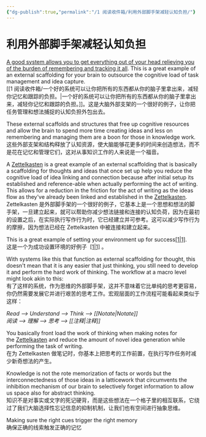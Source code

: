 ```yaml
---
{"dg-publish":true,"permalink":"/1 阅读收件箱/利用外部脚手架减轻认知负担/"}
---
```


# 利用外部脚手架减轻认知负担

[A good system allows you to get everything out of your head relieving you of the burden of remembering and tracking it all](https://publish.obsidian.md/bryan-jenks/Z/A+good+system+allows+you+to+get+everything+out+of+your+head+relieving+you+of+the+burden+of+remembering+and+tracking+it+all). This is a great example of an external scaffolding for your brain to outsource the cognitive load of task management and idea capture.  
[[1 阅读收件箱/一个好的系统可以让你把所有的东西都从你的脑子里拿出来，减轻你记忆和跟踪的负担。\|一个好的系统可以让你把所有的东西都从你的脑子里拿出来，减轻你记忆和跟踪的负担。]]。这是大脑外部支架的一个很好的例子，让你把任务管理和想法捕捉的认知负担外包出去。

These external scaffolds and structures that free up cognitive resources and allow the brain to spend more time creating ideas and less on remembering and managing them are a boon for those in knowledge work.  
这些外部支架和结构释放了认知资源，使大脑能够花更多的时间来创造想法，而不是花在记忆和管理它们，这对从事知识工作的人来说是一个福音。

A [Zettelkasten](https://publish.obsidian.md/bryan-jenks/Z/Zettelkasten) is a great example of an external scaffolding that is basically a scaffolding for thoughts and ideas that once set up help you reduce the cognitive load of idea linking and connection because after initial setup its established and reference-able when actually performing the act of writing. This allows for a reduction in the friction for the act of writing as the ideas flow as they've already been linked and established in the [Zettelkasten](https://publish.obsidian.md/bryan-jenks/Z/Zettelkasten).  
Zettelkasten 是外部脚手架的一个很好的例子，它基本上是一个思想和想法的脚手架，一旦建立起来，就可以帮助你减少想法链接和连接的认知负荷，因为在最初的设置之后，在实际执行写作行为时，它已经建立并可参考。这可以减少写作行为的摩擦，因为想法已经在 Zettelkasten 中被连接和建立起来。

This is a great example of setting your environment up for success[[1\|1]](https://publish.obsidian.md/#fn-1-366401fa4b9733f3).  
这是一个为成功设置环境的好例子  [[1\|1]](https://publish.obsidian.md/#fn-1-366401fa4b9733f3) 。

With systems like this that function as external scaffolding for thought, this doesn't mean that it is any easier that just thinking, you still need to develop it and perform the hard work of thinking. The workflow at a macro level might look akin to this:  
有了这样的系统，作为思维的外部脚手架，这并不意味着它比单纯的思考更容易，你仍然需要发展它并进行艰苦的思考工作。宏观层面的工作流程可能看起来类似于这样：

_Read --> Understand --> Think --> [[Notate\|Notate]]  
阅读 --> 理解 --> 思考 --> [[注释\|注释]]_

You basically front load the work of thinking when making notes for the [Zettelkasten](https://publish.obsidian.md/bryan-jenks/Z/Zettelkasten) and reduce the amount of novel idea generation while performing the task of writing.  
在为 Zettelkasten 做笔记时，你基本上把思考的工作前置，在执行写作任务时减少新奇想法的产生。

Knowledge is not the rote memorization of facts or words but the interconnectedness of those ideas in a latticework that circumvents the inhibition mechanism of our brain to selectively forget information to allow us space also for abstract thinking.  
知识不是对事实或文字的死记硬背，而是这些想法在一个格子里的相互联系，它绕过了我们大脑选择性忘记信息的抑制机制，让我们也有空间进行抽象思维。

Making sure the right cues trigger the right memory  
确保正确的线索触发正确的记忆
